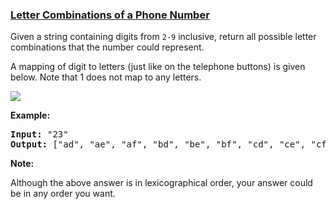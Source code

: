 ### [Letter Combinations of a Phone Number](https://leetcode.com/problems/letter-combinations-of-a-phone-number)

<p>Given a string containing digits from <code>2-9</code> inclusive, return all possible letter combinations that the number could represent.</p>

<p>A mapping of digit to letters (just like on the telephone buttons) is given below. Note that 1 does not map to any letters.</p>

<p><img src="http://upload.wikimedia.org/wikipedia/commons/thumb/7/73/Telephone-keypad2.svg/200px-Telephone-keypad2.svg.png" /></p>

<p><strong>Example:</strong></p>

<pre>
<strong>Input: </strong>&quot;23&quot;
<strong>Output:</strong> [&quot;ad&quot;, &quot;ae&quot;, &quot;af&quot;, &quot;bd&quot;, &quot;be&quot;, &quot;bf&quot;, &quot;cd&quot;, &quot;ce&quot;, &quot;cf&quot;].
</pre>

<p><strong>Note:</strong></p>

<p>Although the above answer is in lexicographical order, your answer could be in any order you want.</p>
